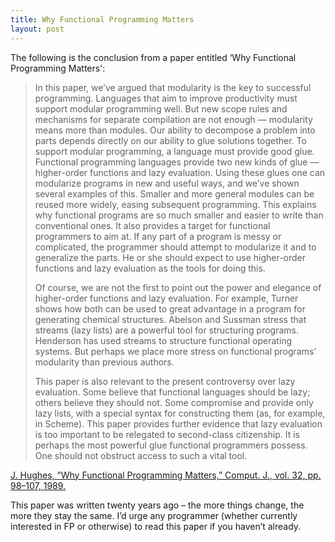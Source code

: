 ```yaml
---
title: Why Functional Programming Matters
layout: post
---
```


The following is the conclusion from a paper entitled ‘Why Functional Programming Matters':

> In this paper, we’ve argued that modularity is the key to successful programming. Languages that aim to improve productivity must support modular programming well. But new scope rules and mechanisms for separate compilation are not enough — modularity means more than modules. Our ability to decompose a problem into parts depends directly on our ability to glue solutions together. To support modular programming, a language must provide good glue. Functional programming languages provide two new kinds of glue — higher-order functions and lazy evaluation. Using these glues one can modularize programs in new and useful ways, and we’ve shown several examples of this. Smaller and more general modules can be reused more widely, easing subsequent programming. This explains why functional programs are so much smaller and easier to write than conventional ones. It also provides a target for functional programmers to aim at. If any part of a program is messy or complicated, the programmer should attempt to modularize it and to generalize the parts. He or she should expect to use higher-order functions and lazy evaluation as the tools for doing this.
> 
> Of course, we are not the first to point out the power and elegance of higher-order functions and lazy evaluation. For example, Turner shows how both can be used to great advantage in a program for generating chemical structures. Abelson and Sussman stress that streams (lazy lists) are a powerful tool for structuring programs. Henderson has used streams to structure functional operating systems. But perhaps we place more stress on functional programs’ modularity than previous authors.
> 
> This paper is also relevant to the present controversy over lazy evaluation. Some believe that functional languages should be lazy; others believe they should not. Some compromise and provide only lazy lists, with a special syntax for constructing them (as, for example, in Scheme). This paper provides further evidence that lazy evaluation is too important to be relegated to second-class citizenship. It is perhaps the most powerful glue functional programmers possess. One should not obstruct access to such a vital tool.

[J. Hughes, “Why Functional Programming Matters,” Comput. J., vol. 32, pp. 98–107, 1989.][1]

This paper was written twenty years ago – the more things change, the more they stay the same. I’d urge any programmer (whether currently interested in FP or otherwise) to read this paper if you haven’t already.

 [1]: http://comjnl.oxfordjournals.org/content/32/2/98.short "Why Functional Programming Matters"
